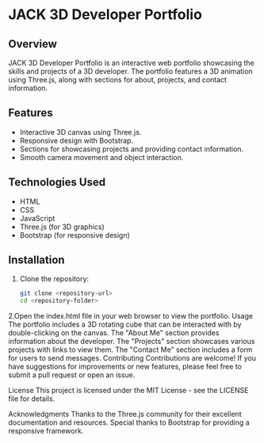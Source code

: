 # JACK 3D Developer Portfolio


## Overview
JACK 3D Developer Portfolio is an interactive web portfolio showcasing the skills and projects of a 3D developer. The portfolio features a 3D animation using Three.js, along with sections for about, projects, and contact information.

## Features
- Interactive 3D canvas using Three.js.
- Responsive design with Bootstrap.
- Sections for showcasing projects and providing contact information.
- Smooth camera movement and object interaction.

## Technologies Used
- HTML
- CSS
- JavaScript
- Three.js (for 3D graphics)
- Bootstrap (for responsive design)

## Installation
1. Clone the repository:
   ```bash
   git clone <repository-url>
   cd <repository-folder>
2.Open the index.html file in your web browser to view the portfolio.
Usage
The portfolio includes a 3D rotating cube that can be interacted with by double-clicking on the canvas.
The "About Me" section provides information about the developer.
The "Projects" section showcases various projects with links to view them.
The "Contact Me" section includes a form for users to send messages.
Contributing
Contributions are welcome! If you have suggestions for improvements or new features, please feel free to submit a pull request or open an issue.

License
This project is licensed under the MIT License - see the LICENSE file for details.

Acknowledgments
Thanks to the Three.js community for their excellent documentation and resources.
Special thanks to Bootstrap for providing a responsive framework.
